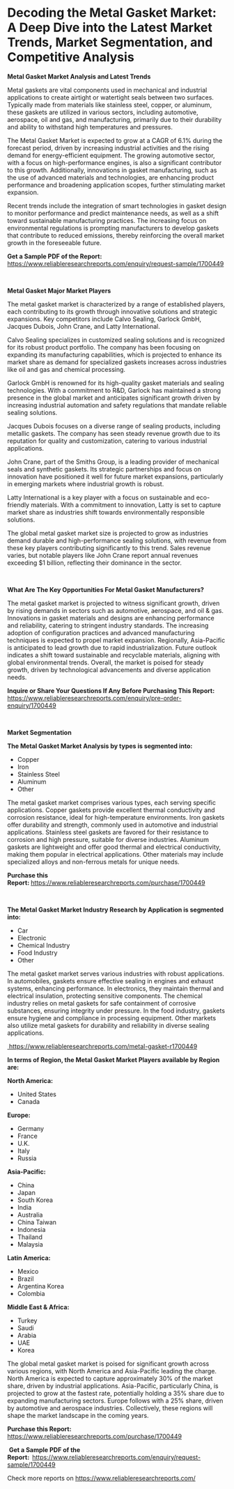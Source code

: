 <p><h1>Decoding the Metal Gasket Market: A Deep Dive into the Latest Market Trends, Market Segmentation, and Competitive Analysis</h1></p><p><strong>Metal Gasket Market Analysis and Latest Trends</strong></p>
<p><p>Metal gaskets are vital components used in mechanical and industrial applications to create airtight or watertight seals between two surfaces. Typically made from materials like stainless steel, copper, or aluminum, these gaskets are utilized in various sectors, including automotive, aerospace, oil and gas, and manufacturing, primarily due to their durability and ability to withstand high temperatures and pressures.</p><p>The Metal Gasket Market is expected to grow at a CAGR of 6.1% during the forecast period, driven by increasing industrial activities and the rising demand for energy-efficient equipment. The growing automotive sector, with a focus on high-performance engines, is also a significant contributor to this growth. Additionally, innovations in gasket manufacturing, such as the use of advanced materials and technologies, are enhancing product performance and broadening application scopes, further stimulating market expansion.</p><p>Recent trends include the integration of smart technologies in gasket design to monitor performance and predict maintenance needs, as well as a shift toward sustainable manufacturing practices. The increasing focus on environmental regulations is prompting manufacturers to develop gaskets that contribute to reduced emissions, thereby reinforcing the overall market growth in the foreseeable future.</p></p>
<p><strong>Get a Sample PDF of the Report:&nbsp;</strong> <a href="https://www.reliableresearchreports.com/enquiry/request-sample/1700449?utm_campaign=2286&utm_medium=2&utm_source=Github&utm_content=ia&utm_term=27032025&utm_id=metal-gasket">https://www.reliableresearchreports.com/enquiry/request-sample/1700449</a></p>
<p>&nbsp;</p>
<p><strong>Metal Gasket Major Market Players</strong></p>
<p><p>The metal gasket market is characterized by a range of established players, each contributing to its growth through innovative solutions and strategic expansions. Key competitors include Calvo Sealing, Garlock GmbH, Jacques Dubois, John Crane, and Latty International.</p><p>Calvo Sealing specializes in customized sealing solutions and is recognized for its robust product portfolio. The company has been focusing on expanding its manufacturing capabilities, which is projected to enhance its market share as demand for specialized gaskets increases across industries like oil and gas and chemical processing.</p><p>Garlock GmbH is renowned for its high-quality gasket materials and sealing technologies. With a commitment to R&D, Garlock has maintained a strong presence in the global market and anticipates significant growth driven by increasing industrial automation and safety regulations that mandate reliable sealing solutions. </p><p>Jacques Dubois focuses on a diverse range of sealing products, including metallic gaskets. The company has seen steady revenue growth due to its reputation for quality and customization, catering to various industrial applications. </p><p>John Crane, part of the Smiths Group, is a leading provider of mechanical seals and synthetic gaskets. Its strategic partnerships and focus on innovation have positioned it well for future market expansions, particularly in emerging markets where industrial growth is robust.</p><p>Latty International is a key player with a focus on sustainable and eco-friendly materials. With a commitment to innovation, Latty is set to capture market share as industries shift towards environmentally responsible solutions.</p><p>The global metal gasket market size is projected to grow as industries demand durable and high-performance sealing solutions, with revenue from these key players contributing significantly to this trend. Sales revenue varies, but notable players like John Crane report annual revenues exceeding $1 billion, reflecting their dominance in the sector.</p></p>
<p>&nbsp;</p>
<p><strong>What Are The Key Opportunities For Metal Gasket Manufacturers?</strong></p>
<p><p>The metal gasket market is projected to witness significant growth, driven by rising demands in sectors such as automotive, aerospace, and oil & gas. Innovations in gasket materials and designs are enhancing performance and reliability, catering to stringent industry standards. The increasing adoption of configuration practices and advanced manufacturing techniques is expected to propel market expansion. Regionally, Asia-Pacific is anticipated to lead growth due to rapid industrialization. Future outlook indicates a shift toward sustainable and recyclable materials, aligning with global environmental trends. Overall, the market is poised for steady growth, driven by technological advancements and diverse application needs.</p></p>
<p><strong>Inquire or Share Your Questions If Any Before Purchasing This Report:</strong> <a href="https://www.reliableresearchreports.com/enquiry/pre-order-enquiry/1700449?utm_campaign=2286&utm_medium=2&utm_source=Github&utm_content=ia&utm_term=27032025&utm_id=metal-gasket">https://www.reliableresearchreports.com/enquiry/pre-order-enquiry/1700449</a></p>
<p>&nbsp;</p>
<p><strong>Market Segmentation</strong></p>
<p><strong>The Metal Gasket Market Analysis by types is segmented into:</strong></p>
<p><ul><li>Copper</li><li>Iron</li><li>Stainless Steel</li><li>Aluminum</li><li>Other</li></ul></p>
<p><p>The metal gasket market comprises various types, each serving specific applications. Copper gaskets provide excellent thermal conductivity and corrosion resistance, ideal for high-temperature environments. Iron gaskets offer durability and strength, commonly used in automotive and industrial applications. Stainless steel gaskets are favored for their resistance to corrosion and high pressure, suitable for diverse industries. Aluminum gaskets are lightweight and offer good thermal and electrical conductivity, making them popular in electrical applications. Other materials may include specialized alloys and non-ferrous metals for unique needs.</p></p>
<p><strong>Purchase this Report:&nbsp;</strong><a href="https://www.reliableresearchreports.com/purchase/1700449?utm_campaign=2286&utm_medium=2&utm_source=Github&utm_content=ia&utm_term=27032025&utm_id=metal-gasket">https://www.reliableresearchreports.com/purchase/1700449</a></p>
<p>&nbsp;</p>
<p><strong>The Metal Gasket Market Industry Research by Application is segmented into:</strong></p>
<p><ul><li>Car</li><li>Electronic</li><li>Chemical Industry</li><li>Food Industry</li><li>Other</li></ul></p>
<p><p>The metal gasket market serves various industries with robust applications. In automobiles, gaskets ensure effective sealing in engines and exhaust systems, enhancing performance. In electronics, they maintain thermal and electrical insulation, protecting sensitive components. The chemical industry relies on metal gaskets for safe containment of corrosive substances, ensuring integrity under pressure. In the food industry, gaskets ensure hygiene and compliance in processing equipment. Other markets also utilize metal gaskets for durability and reliability in diverse sealing applications.</p></p>
<p><a href="https://www.reliableresearchreports.com/metal-gasket-r1700449?utm_campaign=2286&utm_medium=2&utm_source=Github&utm_content=ia&utm_term=27032025&utm_id=metal-gasket">&nbsp;https://www.reliableresearchreports.com/metal-gasket-r1700449</a></p>
<p><strong>In terms of Region, the Metal Gasket Market Players available by Region are:</strong></p>
<p>
    <p> <strong> North America: </strong>
        <ul>
            <li>United States</li>
            <li>Canada</li>
        </ul>
        </p> 
    <p> <strong> Europe: </strong>
        <ul>
            <li>Germany</li>
            <li>France</li>
            <li>U.K.</li>
            <li>Italy</li>
            <li>Russia</li>
        </ul>
        </p> 
    <p> <strong> Asia-Pacific: </strong>
        <ul>
            <li>China</li>
            <li>Japan</li>
            <li>South Korea</li>
            <li>India</li>
            <li>Australia</li>
            <li>China Taiwan</li>
            <li>Indonesia</li>
            <li>Thailand</li>
            <li>Malaysia</li>
        </ul>
        </p> 
    <p> <strong> Latin America: </strong>
        <ul>
            <li>Mexico</li>
            <li>Brazil</li>
            <li>Argentina Korea</li>
            <li>Colombia</li>
        </ul>
        </p> 
    <p> <strong> Middle East & Africa: </strong>
        <ul>
            <li>Turkey</li>
            <li>Saudi</li>
            <li>Arabia</li>
            <li>UAE</li>
            <li>Korea</li>
        </ul>
    </p>
    </p>
<p><p>The global metal gasket market is poised for significant growth across various regions, with North America and Asia-Pacific leading the charge. North America is expected to capture approximately 30% of the market share, driven by industrial applications. Asia-Pacific, particularly China, is projected to grow at the fastest rate, potentially holding a 35% share due to expanding manufacturing sectors. Europe follows with a 25% share, driven by automotive and aerospace industries. Collectively, these regions will shape the market landscape in the coming years.</p></p>
<p><strong>Purchase this Report: </strong><a href="https://www.reliableresearchreports.com/purchase/1700449?utm_campaign=2286&utm_medium=2&utm_source=Github&utm_content=ia&utm_term=27032025&utm_id=metal-gasket">https://www.reliableresearchreports.com/purchase/1700449</a></p>
<p>&nbsp;<strong>Get a Sample PDF of the Report:&nbsp;&nbsp;</strong><a href="https://www.reliableresearchreports.com/enquiry/request-sample/1700449?utm_campaign=2286&utm_medium=2&utm_source=Github&utm_content=ia&utm_term=27032025&utm_id=metal-gasket">https://www.reliableresearchreports.com/enquiry/request-sample/1700449</a></p>
<p><strong></strong></p>
<p>Check more reports on <a href="https://www.reliableresearchreports.com/?utm_campaign=2286&utm_medium=2&utm_source=Github&utm_content=ia&utm_term=27032025&utm_id=metal-gasket">https://www.reliableresearchreports.com/</a></p>
